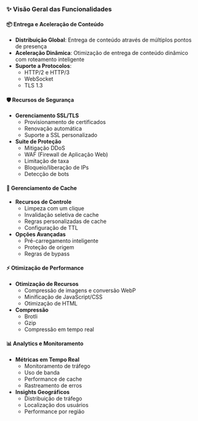 ### ✨ Visão Geral das Funcionalidades

#### 📦 Entrega e Aceleração de Conteúdo
- **Distribuição Global**: Entrega de conteúdo através de múltiplos pontos de presença
- **Aceleração Dinâmica**: Otimização de entrega de conteúdo dinâmico com roteamento inteligente
- **Suporte a Protocolos**: 
  - HTTP/2 e HTTP/3
  - WebSocket
  - TLS 1.3

#### 🛡️ Recursos de Segurança
- **Gerenciamento SSL/TLS**
  - Provisionamento de certificados
  - Renovação automática
  - Suporte a SSL personalizado
- **Suite de Proteção**
  - Mitigação DDoS
  - WAF (Firewall de Aplicação Web)
  - Limitação de taxa
  - Bloqueio/liberação de IPs
  - Detecção de bots

#### 💾 Gerenciamento de Cache
- **Recursos de Controle**
  - Limpeza com um clique
  - Invalidação seletiva de cache
  - Regras personalizadas de cache
  - Configuração de TTL
- **Opções Avançadas**
  - Pré-carregamento inteligente
  - Proteção de origem
  - Regras de bypass

#### ⚡ Otimização de Performance
- **Otimização de Recursos**
  - Compressão de imagens e conversão WebP
  - Minificação de JavaScript/CSS
  - Otimização de HTML
- **Compressão**
  - Brotli
  - Gzip
  - Compressão em tempo real

#### 📊 Analytics e Monitoramento
- **Métricas em Tempo Real**
  - Monitoramento de tráfego
  - Uso de banda
  - Performance de cache
  - Rastreamento de erros
- **Insights Geográficos**
  - Distribuição de tráfego
  - Localização dos usuários
  - Performance por região